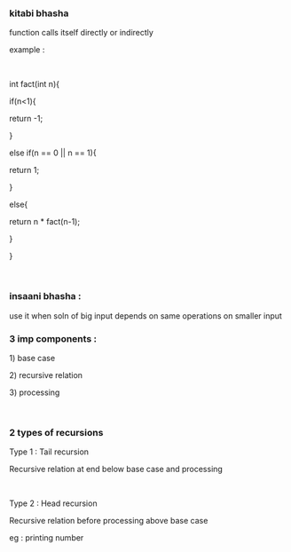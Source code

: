 <h3>kitabi bhasha</h3>
<p>function calls itself directly or indirectly</p>
<p>example : </p>
<br>
<p>int fact(int n){</p>
<p>    if(n<1){</p>
<p>        return -1;</p>
<p>    }</p>
<p>    else if(n == 0 || n == 1){</p>
<p>        return 1;</p>
<p>    }</p>
<p>    else{</p>
<p>        return n * fact(n-1);</p>
<p>    }</p>
<p>}</p>
<br>
<h3>insaani bhasha : </h3>
<p>use it when soln of big input depends on same operations on smaller input</p>
<h3>3 imp components : </h3>
<p>1) base case</p>
<p>2) recursive relation</p>
<p>3) processing</p>
<br>
<h3>2 types of recursions</h3>
<p>Type 1 : Tail recursion</p>
<p>Recursive relation at end below base case and processing</p>
<br>
<p>Type 2 : Head recursion</p>
<p>Recursive relation before processing above base case</p>
<p>eg : printing number</p>
<br>
